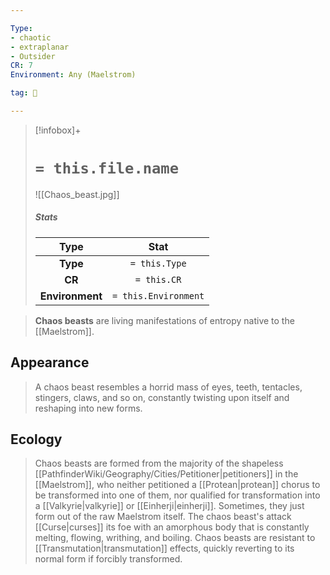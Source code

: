 ```yaml
---

Type:
- chaotic
- extraplanar
- Outsider
CR: 7
Environment: Any (Maelstrom)

tag: 👹

---
```


> [!infobox]+
> #  `= this.file.name`
> ![[Chaos_beast.jpg]]
> ##### Stats
> Type | Stat |
> :---:|:---:|
> **Type** | `= this.Type` |
> **CR** | `= this.CR` |
> **Environment** | `= this.Environment` |



> **Chaos beasts** are living manifestations of entropy native to the [[Maelstrom]].


## Appearance

> A chaos beast resembles a horrid mass of eyes, teeth, tentacles, stingers, claws, and so on, constantly twisting upon itself and reshaping into new forms.


## Ecology

> Chaos beasts are formed from the majority of the shapeless [[PathfinderWiki/Geography/Cities/Petitioner|petitioners]] in the [[Maelstrom]], who neither petitioned a [[Protean|protean]] chorus to be transformed into one of them, nor qualified for transformation into a [[Valkyrie|valkyrie]] or [[Einherji|einherji]]. Sometimes, they just form out of the raw Maelstrom itself. The chaos beast's attack [[Curse|curses]] its foe with an amorphous body that is constantly melting, flowing, writhing, and boiling. Chaos beasts are resistant to [[Transmutation|transmutation]] effects, quickly reverting to its normal form if forcibly transformed.







